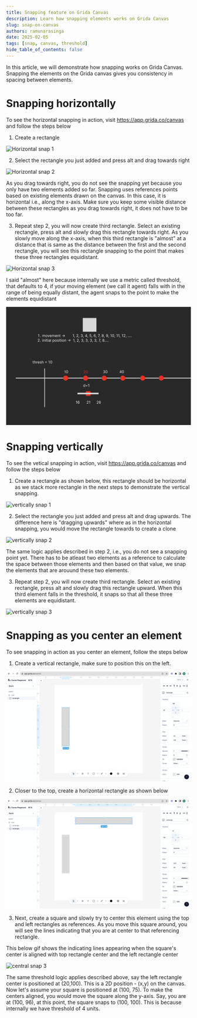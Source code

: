 ```yaml
---
title: Snapping feature on Grida Canvas
description: Learn how snapping elements works on Grida Canvas
slug: snap-on-canvas
authors: ramunarasinga
date: 2025-02-05
tags: [snap, canvas, threshold]
hide_table_of_contents: false
---
```


In this article, we will demonstrate how snapping works on Grida Canvas. Snapping the elements on the Grida canvas
gives you consistency in spacing between elements.

# Snapping horizontally

To see the horizontal snapping in action, visit https://app.grida.co/canvas and follow the steps below

1. Create a rectangle

![Horizontal snap 1](./images/horizontal-snap-1.gif)

2. Select the rectangle you just added and press alt and drag towards right

![Horizontal snap 2](./images/horizontal-snap-2.gif)

As you drag towards right, you do not see the snapping yet because you only have two elements added so far. Snapping uses references points based on existing elements drawn on the canvas. In this case, it is horizontal i.e., along the x-axis. Make sure you keep some visible distance between these rectangles as you drag towards right, it does not have to be too far.

3. Repeat step 2, you will now create third rectangle. Select an existing rectangle, press alt and slowly drag this rectangle towards right. As you slowly move along the x-axis, when this third rectangle is "almost" at a distance that is same as the distance between the first and the second rectangle, you will see this rectangle snapping to the point that makes these three rectangles equidistant. 

![Horizontal snap 3](./images/horizontal-snap-3.gif)

I said "almost" here because internally we use a metric called threshold, that defaults to 4, if your moving element (we call it agent) falls with in the range of being equally distant, the agent snaps to the point to make the elements equidistant

![threshold](./images/snap-threshold.png)

# Snapping vertically

To see the vetical snapping in action, visit https://app.grida.co/canvas and follow the steps below 

1. Create a rectangle as shown below, this rectangle should be horizontal as we stack more rectangle in the next steps
to demonstrate the vertical snapping.

![vertically snap 1](./images/vertical-snap-1.gif)

2. Select the rectangle you just added and press alt and drag upwards. The difference here is "dragging upwards" where as in the horizontal snapping, you would move the rectangle towards to create a clone

![vertically snap 2](./images/vertical-snap-2.gif)

The same logic applies described in step 2, i.e., you do not see a snapping point yet. There has to be atleast two elements as a reference to calculate the space between those elements and then based on that value, we snap the elements that are arouund these two elements.

3. Repeat step 2, you will now create third rectangle. Select an existing rectangle, press alt and slowly drag this rectangle upward. When this third element falls in the threshold, it snaps so that all these three elements are equidistant.

![vertically snap 3](./images/vertical-snap-3.gif)

# Snapping as you center an element

To see snapping in action as you center an element, follow the steps below

1. Create a vertical rectangle, make sure to position this on the left.

![central snap 1](./images/central-snap-1.png)

2. Closer to the top, create a horizontal rectangle as shown below

![central snap 2](./images/central-snap-2.png)

3. Next, create a square and slowly try to center this element using the top and left rectangles as references. As you move this square around, you will see the lines indicating that you are at center to that referencing rectangle.

This below gif shows the indicating lines appearing when the square's center is aligned with top rectangle center and the left rectangle center

![central snap 3](./images/central-snap-3%20.gif)

The same threshold logic applies described above, say the left rectangle center is positioned at (20,100). This is a 2D position - (x,y) on the canvas. Now let's assume your square is positioned at (100, 75). To make the centers aligned, you would move the square along the y-axis. Say, you are at (100, 96), at this point, the square snaps to (100, 100). This is because internally we have threshold of 4 units.
